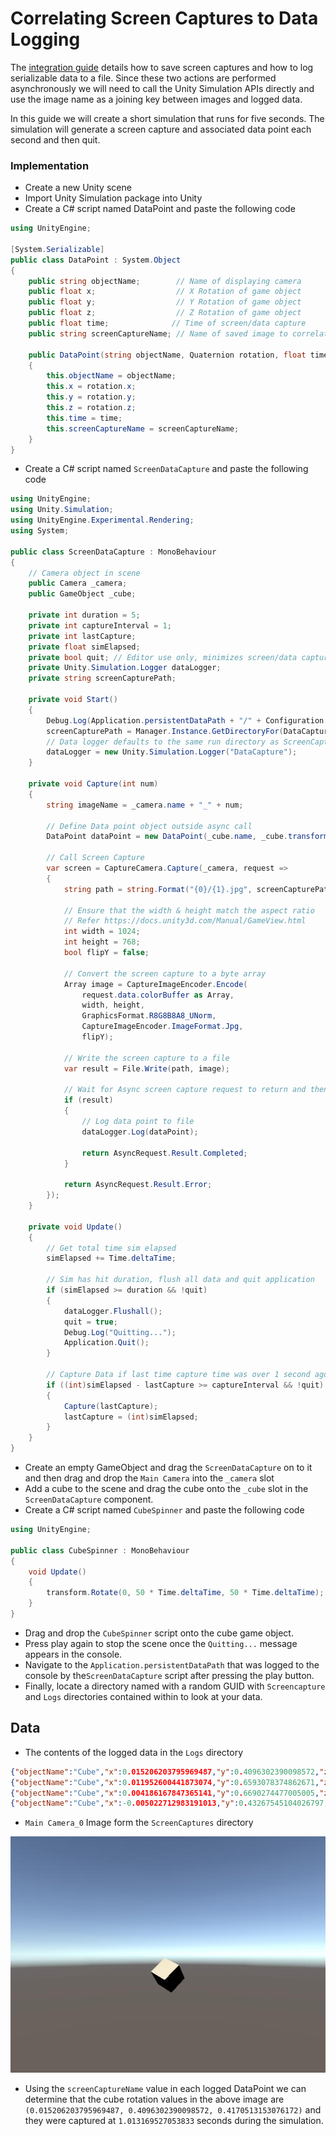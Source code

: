 # Correlating Screen Captures to Data Logging
 The [integration guide](integrate.md) details how to save screen captures and how to log serializable data to a file.
 Since these two actions are performed asynchronously we will need to call the Unity Simulation APIs directly and use the image name as a joining key between images and logged data.


In this guide we will create a short simulation that runs for five seconds. The simulation will generate a screen capture and associated data point each second and then quit.
 ### Implementation
 - Create a new Unity scene
 - Import Unity Simulation package into Unity
 - Create a C# script named DataPoint and paste the following code
```csharp
using UnityEngine;

[System.Serializable]
public class DataPoint : System.Object
{
    public string objectName;        // Name of displaying camera
    public float x;                  // X Rotation of game object
    public float y;                  // Y Rotation of game object
    public float z;                  // Z Rotation of game object
    public float time;              // Time of screen/data capture
    public string screenCaptureName; // Name of saved image to correlate data

    public DataPoint(string objectName, Quaternion rotation, float time, string screenCaptureName)
    {
        this.objectName = objectName;
        this.x = rotation.x;
        this.y = rotation.y;
        this.z = rotation.z;
        this.time = time;
        this.screenCaptureName = screenCaptureName;
    }
}
```
- Create a C# script named `ScreenDataCapture` and paste the following code

```csharp
using UnityEngine;
using Unity.Simulation;
using UnityEngine.Experimental.Rendering;
using System;

public class ScreenDataCapture : MonoBehaviour
{
    // Camera object in scene
    public Camera _camera;
    public GameObject _cube;

    private int duration = 5;
    private int captureInterval = 1;
    private int lastCapture;
    private float simElapsed;
    private bool quit; // Editor use only, minimizes screen/data captures
    private Unity.Simulation.Logger dataLogger;
    private string screenCapturePath;

    private void Start()
    {
        Debug.Log(Application.persistentDataPath + "/" + Configuration.Instance.GetAttemptId());
        screenCapturePath = Manager.Instance.GetDirectoryFor(DataCapturePaths.ScreenCapture);
        // Data logger defaults to the same run directory as ScreenCapture
        dataLogger = new Unity.Simulation.Logger("DataCapture");
    }

    private void Capture(int num)
    {
        string imageName = _camera.name + "_" + num;

        // Define Data point object outside async call
        DataPoint dataPoint = new DataPoint(_cube.name, _cube.transform.rotation, simElapsed, imageName);

        // Call Screen Capture
        var screen = CaptureCamera.Capture(_camera, request =>
        {
            string path = string.Format("{0}/{1}.jpg", screenCapturePath, imageName);

            // Ensure that the width & height match the aspect ratio
            // Refer https://docs.unity3d.com/Manual/GameView.html
            int width = 1024;
            int height = 768;
            bool flipY = false;

            // Convert the screen capture to a byte array
            Array image = CaptureImageEncoder.Encode(
                request.data.colorBuffer as Array,
                width, height,
                GraphicsFormat.R8G8B8A8_UNorm,
                CaptureImageEncoder.ImageFormat.Jpg,
                flipY);

            // Write the screen capture to a file
            var result = File.Write(path, image);

            // Wait for Async screen capture request to return and then log data point
            if (result)
            {
                // Log data point to file
                dataLogger.Log(dataPoint);

                return AsyncRequest.Result.Completed;
            }

            return AsyncRequest.Result.Error;
        });
    }

    private void Update()
    {
        // Get total time sim elapsed
        simElapsed += Time.deltaTime;

        // Sim has hit duration, flush all data and quit application
        if (simElapsed >= duration && !quit)
        {
            dataLogger.Flushall();
            quit = true;
            Debug.Log("Quitting...");
            Application.Quit();
        }

        // Capture Data if last time capture time was over 1 second ago
        if ((int)simElapsed - lastCapture >= captureInterval && !quit)
        {
            Capture(lastCapture);
            lastCapture = (int)simElapsed;
        }
    }
}
```

- Create an empty GameObject and drag the `ScreenDataCapture` on to it and then drag and drop the `Main Camera` into the `_camera` slot
- Add a cube to the scene and drag the cube onto the `_cube` slot  in the `ScreenDataCapture`  component.
- Create a C# script named `CubeSpinner` and paste the following code

```csharp
using UnityEngine;

public class CubeSpinner : MonoBehaviour
{
    void Update()
    {
        transform.Rotate(0, 50 * Time.deltaTime, 50 * Time.deltaTime);
    }
}
```
- Drag and drop the `CubeSpinner` script onto the cube game object.
- Press play again to stop the scene once the `Quitting...` message appears in the console.
- Navigate to the `Application.persistentDataPath` that was logged to the console by the`ScreenDataCapture` script after pressing the play button.
- Finally, locate a directory named with a random GUID with `Screencapture` and `Logs` directories contained within to look at your data.

## Data
- The contents of the logged data in the `Logs` directory
```json
{"objectName":"Cube","x":0.015206203795969487,"y":0.4096302390098572,"z":0.4170513153076172,"time":1.013169527053833,"screenCaptureName":"Main Camera_0"}
{"objectName":"Cube","x":0.011952600441873074,"y":0.6593078374862671,"z":0.6751770973205566,"time":2.000636339187622,"screenCaptureName":"Main Camera_1"}
{"objectName":"Cube","x":0.004186167847365141,"y":0.6690274477005005,"z":0.6876687407493591,"time":3.0099940299987795,"screenCaptureName":"Main Camera_2"}
{"objectName":"Cube","x":-0.005022712983191013,"y":0.43267545104026797,"z":0.44719454646110537,"time":4.004084587097168,"screenCaptureName":"Main Camera_3"}
```

- `Main Camera_0` Image form the `ScreenCaptures` directory

![Main Camera_0](images/screen_data_0.jpg "Main Camera_0")

- Using the `screenCaptureName` value in each logged DataPoint we can determine that the cube rotation values in the above image are
`(0.015206203795969487, 0.4096302390098572, 0.4170513153076172)` and they were captured at `1.013169527053833` seconds during the simulation.
